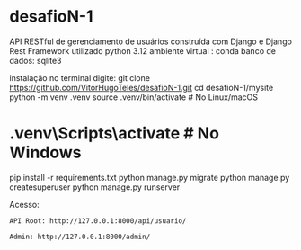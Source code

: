# desafioN-1

API RESTful de gerenciamento de usuários construída com Django e Django Rest Framework
utilizado python 3.12
ambiente virtual : conda
banco de dados: sqlite3

instalação 
no terminal digite:
  git clone https://github.com/VitorHugoTeles/desafioN-1.git
  cd desafioN-1/mysite
  python -m venv .venv
  source .venv/bin/activate  # No Linux/macOS
  # .venv\Scripts\activate   # No Windows
  pip install -r requirements.txt
  python manage.py migrate
  python manage.py createsuperuser
  python manage.py runserver

Acesso:

    API Root: http://127.0.0.1:8000/api/usuario/

    Admin: http://127.0.0.1:8000/admin/  
